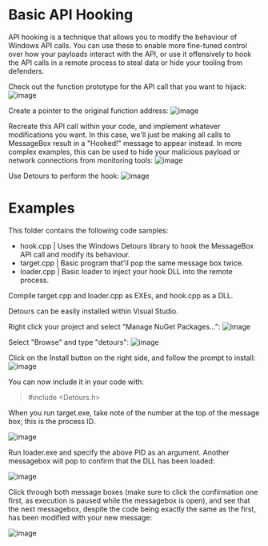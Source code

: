 # Basic API Hooking

API hooking is a technique that allows you to modify the behaviour of Windows API calls. You can use these to enable more fine-tuned control over how your payloads interact with the API, or use it offensively to hook the API calls in a remote process to steal data or hide your tooling from defenders.

Check out the function prototype for the API call that you want to hijack: 
![image](https://user-images.githubusercontent.com/25803146/197367788-f59f3c47-3f20-468c-b377-7116c4c7fb73.png)

Create a pointer to the original function address:
![image](https://user-images.githubusercontent.com/25803146/197367925-b11c4ff5-feb2-428c-a1c1-b32fd23dbe65.png)

Recreate this API call within your code, and implement whatever modifications you want. In this case, we'll just be making all calls to MessageBox result in a "Hooked!" message to appear instead. In more complex examples, this can be used to hide your malicious payload or network connections from monitoring tools:
![image](https://user-images.githubusercontent.com/25803146/197367995-f7a26da7-6b3e-4395-b786-24f0b24bd421.png)

Use Detours to perform the hook:
![image](https://user-images.githubusercontent.com/25803146/197367986-7939fa87-155f-4e22-8d6d-eb2e167739d4.png)

# Examples

This folder contains the following code samples:
- hook.cpp | Uses the Windows Detours library to hook the MessageBox API call and modify its behaviour.
- target.cpp | Basic program that'll pop the same message box twice. 
- loader.cpp | Basic loader to inject your hook DLL into the remote process.

Compile target.cpp and loader.cpp as EXEs, and hook.cpp as a DLL. 

Detours can be easily installed within Visual Studio.

Right click your project and select "Manage NuGet Packages...":
![image](https://user-images.githubusercontent.com/25803146/197367420-6a380000-b45f-414a-8b96-2801031a0d38.png)

Select "Browse" and type "detours":
![image](https://user-images.githubusercontent.com/25803146/197367424-c5b373a5-20db-4ab0-8f67-9dc2878453f2.png)

Click on the Install button on the right side, and follow the prompt to install:
![image](https://user-images.githubusercontent.com/25803146/197367458-b85949c8-8b1b-47a2-9425-1cf34acb67a5.png)

You can now include it in your code with:
> #include <Detours.h>

When you run target.exe, take note of the number at the top of the message box; this is the process ID.

![image](https://user-images.githubusercontent.com/25803146/197367534-14d78a0e-13bc-4d63-8f56-261406a6e324.png)

Run loader.exe and specify the above PID as an argument. Another messagebox will pop to confirm that the DLL has been loaded:

![image](https://user-images.githubusercontent.com/25803146/197367563-c40dd7c5-65b8-4d0a-9c72-303fbaa5da19.png)

Click through both message boxes (make sure to click the confirmation one first, as execution is paused while the messagebox is open), and see that the next messagebox, despite the code being exactly the same as the first, has been modified with your new message:

![image](https://user-images.githubusercontent.com/25803146/197367609-08b126f1-3461-41a7-889f-42fd7a5753ad.png)





